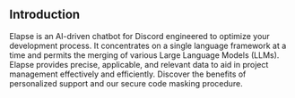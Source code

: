 ## Introduction

Elapse is an AI-driven chatbot for Discord engineered to optimize your development process. It concentrates on a single language framework at a time and permits the merging of various Large Language Models (LLMs). Elapse provides precise, applicable, and relevant data to aid in project management effectively and efficiently. Discover the benefits of personalized support and our secure code masking procedure.
